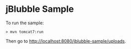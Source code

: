 # jBlubble Sample

To run the sample:

	> mvn tomcat7:run

Then go to [http://localhost:8080/jblubble-sample/uploads](http://localhost:8080/jblubble-sample/uploads).

